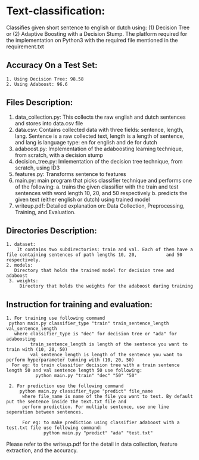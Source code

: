 # Text-classification:
Classifies given short sentence to english or dutch using: (1) Decision Tree or (2) Adaptive Boosting with a Decision Stump. The platform required for the implementation on Python3 with the required file mentioned in the requirement.txt

 ## Accuracy On a Test Set:
    1. Using Decision Tree: 98.58
    2. Using Adaboost: 96.6

 ## Files Description:
 1. data_collection.py:
     This collects the raw english and dutch sentences and stores into data.csv file
 2. data.csv:
     Contains collected data with three fields: sentence, length, lang. Sentence is a raw collected text, length is a length        of sentence, and lang is language type: en for english and de for dutch
 3. adaboost.py:
     Implementation of the adaboosting learning technique, from scratch, with a decision stump
 4. decision_tree.py:
     Imlementation of the decision tree technique, from scratch, using ID3
 5. features.py:
     Transforms sentence to features
 6. main.py:
     main program that picks classifier technique and performs one of the following:
     a. trains the given classifier with the train and test sentences with word length 10, 20, and 50 respectively
     b. predicts the given text (either english or dutch) using trained model
 7. writeup.pdf:
    Detailed explanation on: Data Collection, Preprocessing, Training, and Evaluation.
     
 ## Directories Description:
    1. dataset:
        It contains two subdirectories: train and val. Each of them have a file containing sentences of path lengths 10, 20,           and 50 respectively. 
    2. models:
       Directory that holds the trained model for decision tree and adaboost
     3. weights:
         Directory that holds the weights for the adaboost during training
         
         
## Instruction for training and evaluation:
    1. For training use following command 
     python main.py classifier_type "train" train_sentence_length val_sentence_length
       where classifier_type is "dec" for decision tree or "ada" for adaboosting
             train_sentence_length is length of the sentence you want to train with (10, 20, 50)
             val_sentence_length is length of the sentence you want to perform hyperparameter tunning with (10, 20, 50)
      For eg: to train classifier decision tree with a train sentence length 50 and val sentence length 50 use following:
               python main.py "train" "dec" "50" "50" 
               
     2. For prediction use the following command
         python main.py classifier_type "predict" file_name
          where file_name is name of the file you want to test. By default put the sentence inside the text.txt file and 
          perform prediction. For multiple sentence, use one line seperation between sentences.
          
          For eg: to make prediction using classifier adaboost with a test.txt file use following command:
                  python main.py "predict" "ada" "test.txt"  
          
Please refer to the writeup.pdf for the detail in data collection, feature extraction, and the accuracy.        
 
